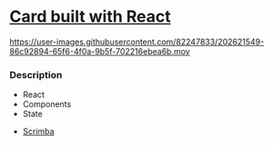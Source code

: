 # [Card built with React]()




https://user-images.githubusercontent.com/82247833/202621549-86c92894-65f6-4f0a-9b5f-702216ebea6b.mov





### Description

* React
* Components
* State



- [Scrimba](https://scrimba.com/allcourses)




